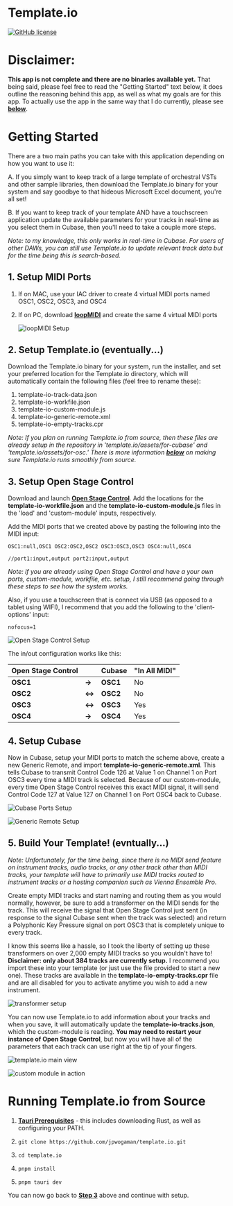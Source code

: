 # Template.io

[![GitHub license](https://img.shields.io/badge/license-MIT-blue.svg)](https://github.com/jpwogaman/template.io/blob/main/LICENSE) 


# Disclaimer: 

**This app is not complete and there are no binaries available yet.** That being said, please feel free to read the "Getting Started" text below, it does outline the reasoning behind this app, as well as what my goals are for this app. To actually use the app in the same way that I do currently, please see [**below**](#running-templateio-from-source).


# Getting Started 
There are a two main paths you can take with this application depending on how you want to use it:

A. If you simply want to keep track of a large template of orchestral VSTs and other sample libraries, then download the Template.io binary for your system and say goodbye to that hideous Microsoft Excel document, you're all set!

B. If you want to keep track of your template AND have a touchscreen application update the available parameters for your tracks in real-time as you select them in Cubase, then you'll need to take a couple more steps.

*Note: to my knowledge, this only works in real-time in Cubase. For users of other DAWs, you can still use Template.io to update relevant track data but for the time being this is search-based.*

## 1. Setup MIDI Ports

1. If on MAC, use your IAC driver to create 4 virtual MIDI ports named OSC1, OSC2, OSC3, and OSC4
2. If on PC, download [**loopMIDI**](https://www.tobias-erichsen.de/software/loopmidi.html) and create the same 4 virtual MIDI ports

    ![loopMIDI Setup](./assets/Images/loopMIDI.png)


## 2. Setup Template.io (eventually...)

Download the Template.io binary for your system, run the installer, and set your preferred location for the Template.io directory, which will automatically contain the following files (feel free to rename these):

1. template-io-track-data.json
2. template-io-workfile.json
3. template-io-custom-module.js
4. template-io-generic-remote.xml
5. template-io-empty-tracks.cpr

*Note: If you plan on running Template.io from source, then these files are already setup in the repository in 'template.io/assets/for-cubase' and 'template.io/assets/for-osc.' There is more information [**below**](#running-templateio-from-source) on making sure Template.io runs smoothly from source.*

## 3. Setup Open Stage Control
Download and launch [**Open Stage Control**](https://github.com/jean-emmanuel/open-stage-control.git). Add the locations for the **template-io-workfile.json** and the **template-io-custom-module.js** files in the 'load' and 'custom-module' inputs, respectively. 

Add the MIDI ports that we created above by pasting the following into the MIDI input:
```JS      
OSC1:null,OSC1 OSC2:OSC2,OSC2 OSC3:OSC3,OSC3 OSC4:null,OSC4
``` 
```JS
//port1:input,output port2:input,output
```
*Note: if you are already using Open Stage Control and have a your own ports, custom-module, workfile, etc. setup, I still recommend going through these steps to see how the system works.*

Also, if you use a touchscreen that is connect via USB (as opposed to a tablet using WIFI), I recommend that you add the following to the 'client-options' input:
```
nofocus=1
```
![Open Stage Control Setup](./assets/Images/osc-launcher.png)

The in/out configuration works like this:

| Open Stage Control |       | Cubase        | "In All MIDI" |
| ------------------ | ----- | ------------- | ------------- |
| **OSC1**           | **→** | **OSC1**      | No            |
| **OSC2**           | **↔** | **OSC2**      | No            |
| **OSC3**           | **↔** | **OSC3**      | Yes           |
| **OSC4**           | **→** | **OSC4**      | Yes           |


## 4. Setup Cubase

Now in Cubase, setup your MIDI ports to match the scheme above, create a new Generic Remote, and import **template-io-generic-remote.xml**. This tells Cubase to transmit Control Code 126 at Value 1 on Channel 1 on Port OSC3 every time a MIDI track is selected. Because of our custom-module, every time Open Stage Control receives this exact MIDI signal, it will send Control Code 127 at Value 127 on Channel 1 on Port OSC4 back to Cubase. 

![Cubase Ports Setup](./assets/Images/cubase-port-setup.png)

![Generic Remote Setup](./assets/Images/template-io-generic-remote.png)

## 5. Build Your Template! (evntually...)

*Note: Unfortunately, for the time being, since there is no MIDI send feature on instrument tracks, audio tracks, or any other track other than MIDI tracks, your template will have to primarily use MIDI tracks routed to instrument tracks or a hosting companion such as Vienna Ensemble Pro.*

Create empty MIDI tracks and start naming and routing them as you would normally, however, be sure to add a transformer on the MIDI sends for the track. This will receive the signal that Open Stage Control just sent (in response to the signal Cubase sent when the track was selected) and return a Polyphonic Key Pressure signal on port OSC3 that is completely unique to every track. 

I know this seems like a hassle, so I took the liberty of setting up these transformers on over 2,000 empty MIDI tracks so you wouldn't have to! **Disclaimer: only about 384 tracks are currently setup.** I recommend you import these into your template (or just use the file provided to start a new one). These tracks are available in the **template-io-empty-tracks.cpr** file and are all disabled for you to activate anytime you wish to add a new instrument.

![transformer setup](./assets/Images/cubase-transformer.png)

You can now use Template.io to add information about your tracks and when you save, it will automatically update the **template-io-tracks.json**, which the custom-module is reading. **You may need to restart your instance of Open Stage Control**, but now you will have all of the parameters that each track can use right at the tip of your fingers. 

![template.io main view](./assets/Images/template-io-main-view.PNG)

![custom module in action](./assets/Images/custom-module-in-action.gif)


# Running Template.io from Source

1) [**Tauri Prerequisites**](https://v2.tauri.app/start/prerequisites/) - this includes downloading Rust, as well as configuring your PATH. 

2)  ```
    git clone https://github.com/jpwogaman/template.io.git
    ```
3)  ```
    cd template.io
    ```
4)  ```
    pnpm install
    ```
5)  ```
    pnpm tauri dev
    ```

You can now go back to [**Step 3**](#3-setup-open-stage-control) above and continue with setup.